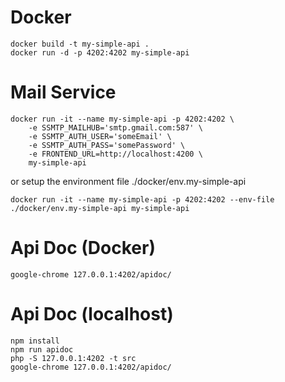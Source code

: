 Docker
======
```
docker build -t my-simple-api .
docker run -d -p 4202:4202 my-simple-api
```

Mail Service
============
```
docker run -it --name my-simple-api -p 4202:4202 \
    -e SSMTP_MAILHUB='smtp.gmail.com:587' \
    -e SSMTP_AUTH_USER='someEmail' \
    -e SSMTP_AUTH_PASS='somePassword' \
    -e FRONTEND_URL=http://localhost:4200 \
    my-simple-api
```
or setup the environment file ./docker/env.my-simple-api
```
docker run -it --name my-simple-api -p 4202:4202 --env-file ./docker/env.my-simple-api my-simple-api
```

Api Doc (Docker)
================
```
google-chrome 127.0.0.1:4202/apidoc/
```

Api Doc (localhost)
===================
```
npm install
npm run apidoc
php -S 127.0.0.1:4202 -t src
google-chrome 127.0.0.1:4202/apidoc/
```
